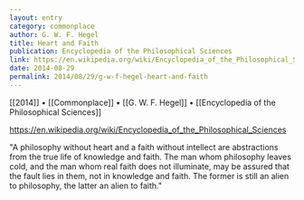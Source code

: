 ```yaml
---
layout: entry
category: commonplace
author: G. W. F. Hegel
title: Heart and Faith
publication: Encyclopedia of the Philosophical Sciences
link: https://en.wikipedia.org/wiki/Encyclopedia_of_the_Philosophical_Sciences
date: 2014-08-29
permalink: 2014/08/29/g-w-f-hegel-heart-and-faith
---
```


[[2014]] • [[Commonplace]] • [[G. W. F. Hegel]] • [[Encyclopedia of the Philosophical Sciences]]

https://en.wikipedia.org/wiki/Encyclopedia_of_the_Philosophical_Sciences

"A philosophy without heart and a faith without intellect are abstractions from the true life of knowledge and faith. The man whom philosophy leaves cold, and the man whom real faith does not illuminate, may be assured that the fault lies in them, not in knowledge and faith. The former is still an alien to philosophy, the latter an alien to faith."
